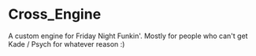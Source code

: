 # Cross_Engine
A custom engine for Friday Night Funkin'. Mostly for people who can't get Kade / Psych for whatever reason :)
